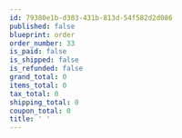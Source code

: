 ```yaml
---
id: 79380e1b-d303-431b-813d-54f582d2d086
published: false
blueprint: order
order_number: 33
is_paid: false
is_shipped: false
is_refunded: false
grand_total: 0
items_total: 0
tax_total: 0
shipping_total: 0
coupon_total: 0
title: ' '
---
```

